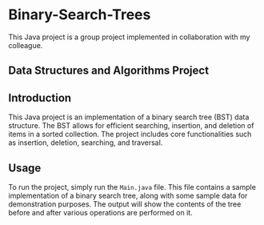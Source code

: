 # Binary-Search-Trees
This Java project is a group project implemented in collaboration with my colleague.

## Data Structures and Algorithms Project
## Introduction

This Java project is an implementation of a binary search tree (BST) data structure. The BST allows for efficient searching, insertion, and deletion of items in a sorted collection. The project includes core functionalities such as insertion, deletion, searching, and traversal.

## Usage

To run the project, simply run the `Main.java` file. This file contains a sample implementation of a binary search tree, along with some sample data for demonstration purposes. The output will show the contents of the tree before and after various operations are performed on it.


